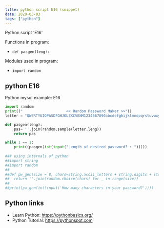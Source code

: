 ```yaml
---
title: python script E16 (snippet)
date: 2020-03-03
tags: ["python"]
---
```

Python script 'E16'

Functions in program: 
* `def pasgen(leng):`

Modules used in program: 
* `import random`

## python E16

Python mysql example: E16

```python
import random
print(("                    << Random Password Maker >>"))
letter = "QWERTYUIOPASDFGHJKLZXCVBNM1234567890abcdefghijklmnopqrstuvwxyz1234567890!@#$%^&*()_+"

def pasgen(leng):
    pas= ''.join(random.sample(letter,leng))
    return pas

while 1 == 1:
    print((pasgen(int(input("Length of desired password? : ")))))
    
### using internals of python
##import string
##import random
##
##def pw_gen(size = 8, chars=string.ascii_letters + string.digits + string.punctuation):
##	return ''.join(random.choice(chars) for _ in range(size))
##
##print(pw_gen(int(input('How many characters in your password?'))))


```

## Python links

- Learn Python: https://pythonbasics.org/
- Python Tutorial: https://pythonspot.com
